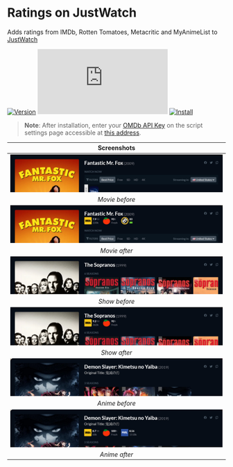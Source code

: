 # Ratings on JustWatch

Adds ratings from IMDb, Rotten Tomatoes, Metacritic and MyAnimeList to [JustWatch][justwatch-link]

[![Version][version-badge]][link] [![Size][size-badge]][link] [![Install][install-badge]][download-link]

>**Note**: After installation, enter your [OMDb API Key][omdb-api] on the script settings page accessible at [this address][settings-link].

|           Screenshots           |
| :-----------------------------: |
| [![Before][screenshot-1]][link] |
|         _Movie before_          |
| [![After][screenshot-2]][link]  |
|          _Movie after_          |
| [![Before][screenshot-3]][link] |
|          _Show before_          |
| [![After][screenshot-4]][link]  |
|          _Show after_           |
| [![Before][screenshot-5]][link] |
|         _Anime before_          |
| [![After][screenshot-6]][link]  |
|          _Anime after_          |

[link]: #ratings-on-justwatch
[justwatch-link]: https://www.justwatch.com/
[omdb-api]: https://www.omdbapi.com/apikey.aspx
[settings-link]: https://www.justwatch.com/settings/

[version-badge]: https://flat.badgen.net/runkit/iFelix18/version/Userscripts/ratings-on-justwatch
[size-badge]: https://flat.badgen.net/badgesize/normal/iFelix18/Userscripts/master/userscripts/ratings-on-justwatch.user.js
[install-badge]: https://flat.badgen.net/badge/install%20directly%20from/jsDelivr/blue "Click here!"

[download-link]: https://cdn.jsdelivr.net/gh/iFelix18/Userscripts@master/userscripts/ratings-on-justwatch.user.js "Click here!"

[screenshot-1]: https://github.com/iFelix18/Userscripts/blob/master/userscripts/docs/screenshots/ratings-on-justwatch_movie-before.png?raw=true "Before"
[screenshot-2]: https://github.com/iFelix18/Userscripts/blob/master/userscripts/docs/screenshots/ratings-on-justwatch_movie-after.png?raw=true "After"
[screenshot-3]: https://github.com/iFelix18/Userscripts/blob/master/userscripts/docs/screenshots/ratings-on-justwatch_show-before.png?raw=true "Before"
[screenshot-4]: https://github.com/iFelix18/Userscripts/blob/master/userscripts/docs/screenshots/ratings-on-justwatch_show-after.png?raw=true "After"
[screenshot-5]: https://github.com/iFelix18/Userscripts/blob/master/userscripts/docs/screenshots/ratings-on-justwatch_anime-before.png?raw=true "Before"
[screenshot-6]: https://github.com/iFelix18/Userscripts/blob/master/userscripts/docs/screenshots/ratings-on-justwatch_anime-after.png?raw=true "After"
